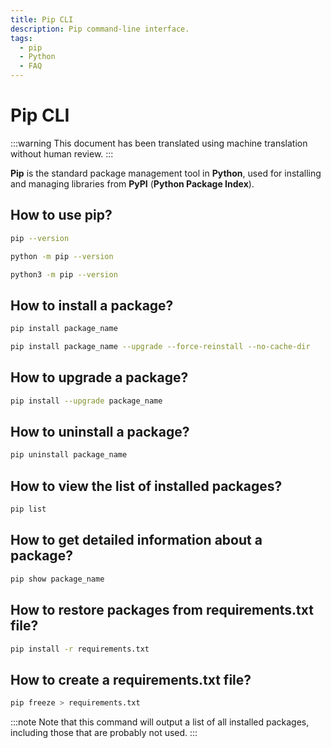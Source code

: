 ```yaml
---
title: Pip CLI
description: Pip command-line interface.
tags:
  - pip
  - Python
  - FAQ
---
```


# Pip CLI

:::warning
This document has been translated using machine translation without human review.
:::

**Pip** is the standard package management tool in **Python**, used for installing and managing libraries from **PyPI** (**Python Package Index**).

## How to use pip?

```bash
pip --version
```

```bash
python -m pip --version
```

```bash
python3 -m pip --version
```

## How to install a package?

```bash
pip install package_name
```

```bash
pip install package_name --upgrade --force-reinstall --no-cache-dir
```

## How to upgrade a package?

```bash
pip install --upgrade package_name
```

## How to uninstall a package?

```bash
pip uninstall package_name
```

## How to view the list of installed packages?

```bash
pip list
```

## How to get detailed information about a package?

```bash
pip show package_name
```

## How to restore packages from requirements.txt file?

```bash
pip install -r requirements.txt
```

## How to create a requirements.txt file?

```bash
pip freeze > requirements.txt
```

:::note
Note that this command will output a list of all installed packages, including those that are probably not used.
:::
